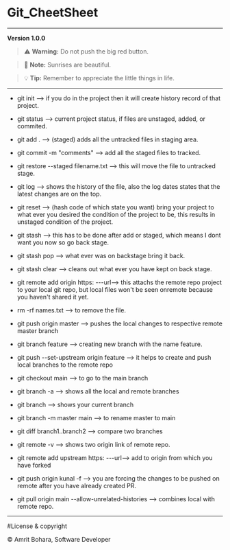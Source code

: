 # Git_CheetSheet
---
**Version 1.0.0**

> :warning: **Warning:** Do not push the big red button.

> :memo: **Note:** Sunrises are beautiful.

> :bulb: **Tip:** Remember to appreciate the little things in life.
---
- git init --> if you do in the project then it will create history record of that project.

- git status --> current project status, if files are unstaged, added, or commited.

- git add . --> (staged) adds all the untracked files in staging area.

- git commit -m "comments" --> add all the staged files to tracked.

- git restore --staged filename.txt --> this will move the file to untracked stage.

- git log --> shows the history of the file, also the log dates states that the latest changes are on the top.

- git reset --> (hash code of which state you want) bring your project to what ever you desired the condition of the project to be, this results in unstaged condition of the project.

- git stash --> this has to be done after add or staged, which means I dont want you now so go back stage.

- git stash pop --> what ever was on backstage bring it back.

- git stash clear --> cleans out what ever you have kept on back stage.

- git remote add origin https: ---url--> this attachs the remote repo project to your local git repo, but local files won't be seen onremote because you haven't shared it yet.

- rm -rf names.txt --> to remove the file.

- git push origin master --> pushes the local changes to respective remote master branch

- git branch feature --> creating new branch with the name feature.

- git push --set-upstream origin feature --> it helps to create and push local branches to the remote repo

- git checkout main --> to go to the main branch

- git branch -a --> shows all the local and remote branches

- git branch --> shows your current branch

- git branch -m master main --> to rename master to main

- git diff branch1..branch2 --> compare two branches 

- git remote -v --> shows two origin link of remote repo.

- git remote add upstream https: ---url--> add to origin from which you have forked

- git push origin kunal -f --> you are forcing the changes to be pushed on remote after you have already created PR.

- git pull origin main --allow-unrelated-histories --> combines local with remote repo.

---
#License & copyright

&copy; Amrit Bohara, Software Developer


